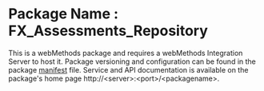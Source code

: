 # Package Name : FX_Assessments_Repository
This is a webMethods package and requires a webMethods Integration Server to host it. Package versioning and configuration can be found in the package [manifest](./FX_Assessments_Repository/manifest.v3) file. Service and API documentation is available on the package's home page http://&lt;server&gt;:&lt;port&gt;/&lt;packagename>.